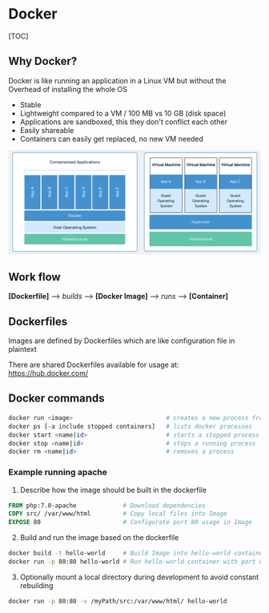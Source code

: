 # Docker



[TOC]

## Why Docker?

Docker is like running an application in a Linux VM but without the Overhead of installing the whole OS

- Stable
- Lightweight compared to a VM / 100 MB vs 10 GB (disk space)
- Applications are sandboxed, this they don't conflict each other
- Easily shareable
- Containers can easily get replaced, no new VM needed

![docker-vm](./res/docker-vm.png)

[Compare-Docker-VM]: https://www.docker.com/resources/what-container	"Comparing Containers and Virtual Machines"



## Work flow

**[Dockerfile]** ⟶ *builds* ⟶ **[Docker Image]** ⟶ *runs* ⟶ **[Container]**



## Dockerfiles

Images are defined by Dockerfiles which are like configuration file in plaintext

There are shared Dockerfiles available for usage at: <https://hub.docker.com/>



## Docker commands

```bash
docker run <image>							# creates a new process from the image
docker ps [-a include stopped containers]	# lists docker processes
docker start <name|id>						# starts a stopped process
docker stop <name|id>						# stops a running process
docker rm <name|id>							# removes a process
```



### Example running apache

1. Describe how the image should be built in the dockerfile

```dockerfile
FROM php:7.0-apache				# Download dependencies
COPY src/ /var/www/html			# Copy local files into Image
EXPOSE 80						# Configurate port 80 usage in Image
```

2. Build and run the image based on the dockerfile

```bash
docker build -t hello-world		# Build Image into hello-world container
docker run -p 80:80 hello-world	# Run hello-world container with port 80 to 80 mapping
```

3. Optionally mount a local directory during development to avoid constant rebuilding

```bash
docker run -p 80:80 -v /myPath/src:/var/www/html/ hello-world
```

